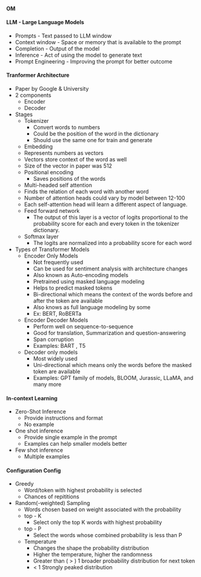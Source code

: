 #### OM
#### LLM - Large Language Models
- Prompts - Text passed to LLM window
- Context window - Space or memory that is available to the prompt
- Completion - Output of the model
- Inference - Act of using the model to generate text
- Prompt Engineering - Improving the prompt for better outcome

  
#### Tranformer Architecture
- Paper by Google & University
- 2 components
  - Encoder
  - Decoder
- Stages
  - Tokenizer
    - Convert words to numbers
    - Could be the position of the word in the dictionary
    - Should use the same one for train and generate
  -  Embedding
    - Represents numbers as vectors
    - Vectors store context of the word as well
    - Size of the vector in paper was 512
  - Positional encoding
    -  Saves positions of the words
  -  Multi-headed self attention
    - Finds the relation of each word with another word
    - Number of attention heads could vary by model between 12-100 
    - Each self-attention head will learn a different aspect of language.
  - Feed forward network
    - The output of this layer is a vector of logits proportional to the probability score for each and every token in the tokenizer dictionary.
  - Softmax layer
    - The logits are normalized into a probability score for each word
- Types of Transformer Models
  - Encoder Only Models
    - Not frequently used
    - Can be used for sentiment analysis with architecture changes
    - Also known as Auto-encoding models
    - Pretrained using masked language modeling
    - Helps to predict masked tokens
    - Bi-directional which means the context of the words before and after the token are available
    - Also knows as full language modeling by some
    - Ex: BERT, RoBERTa
  - Encoder Decoder Models
    - Perform well on sequence-to-sequence
    - Good for translation, Summarization and question-answering
    - Span corruption
    - Examples: BART , T5
  - Decoder only models
    - Most widely used
    - Uni-directional which means only the words before the masked token are available
    - Examples: GPT family of models, BLOOM, Jurassic, LLaMA, and many more

#### In-context Learning
- Zero-Shot Inference
  - Provide instructions and format
  - No example
- One shot inference
  - Provide single example in the prompt
  - Examples can help smaller models better
- Few shot inference
  - Multiple examples
 
#### Configuration Config
- Greedy
  - Word/token with highest probability is selected
  - Chances of repititions
- Random(-weighted) Sampling
  - Words chosen based on weight associated with the probability
  - top - K
    - Select only the top K words with highest probability
  - top - P
    - Select the words whose combined probability is less than P
  - Temperature
    - Changes the shape the probability distribution
    - Higher the temperature, higher the randomness
    - Greater than ( > ) 1 broader probability distribution for next token
    - < 1 Strongly peaked distribution


